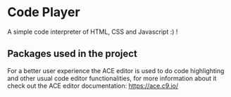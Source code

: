 # Code Player
A simple code interpreter of HTML, CSS and Javascript :) !

## Packages used in the project
For a better user experience the ACE editor is used to do code highlighting and other usual code editor functionalities, for more information about it check out the ACE editor documentation: https://ace.c9.io/
